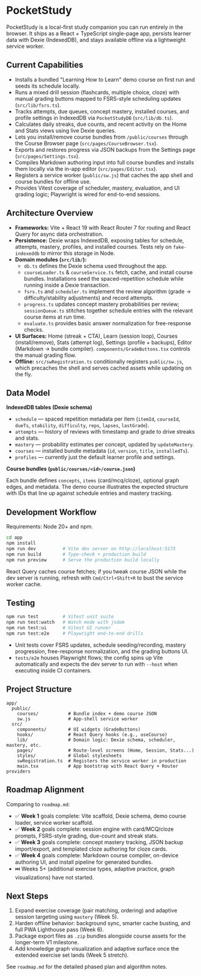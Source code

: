 # PocketStudy

PocketStudy is a local-first study companion you can run entirely in the browser. It ships as a React + TypeScript single-page app, persists learner data with Dexie (IndexedDB), and stays available offline via a lightweight service worker.

## Current Capabilities

- Installs a bundled "Learning How to Learn" demo course on first run and seeds its schedule locally.
- Runs a mixed drill session (flashcards, multiple choice, cloze) with manual grading buttons mapped to FSRS-style scheduling updates (`src/lib/fsrs.ts`).
- Tracks attempts, due queues, concept mastery, installed courses, and profile settings in IndexedDB via `PocketStudyDB` (`src/lib/db.ts`).
- Calculates daily streaks, due counts, and recent activity on the Home and Stats views using live Dexie queries.
- Lets you install/remove course bundles from `/public/courses` through the Course Browser page (`src/pages/CourseBrowser.tsx`).
- Exports and restores progress via JSON backups from the Settings page (`src/pages/Settings.tsx`).
- Compiles Markdown authoring input into full course bundles and installs them locally via the in-app editor (`src/pages/Editor.tsx`).
- Registers a service worker (`public/sw.js`) that caches the app shell and course bundles for offline use.
- Provides Vitest coverage of scheduler, mastery, evaluation, and UI grading logic; Playwright is wired for end-to-end sessions.

## Architecture Overview

- **Frameworks:** Vite + React 19 with React Router 7 for routing and React Query for async data orchestration.
- **Persistence:** Dexie wraps IndexedDB, exposing tables for schedule, attempts, mastery, profiles, and installed courses. Tests rely on `fake-indexeddb` to mirror this storage in Node.
- **Domain modules (`src/lib/`):**
  - `db.ts` defines the Dexie schema used throughout the app.
  - `courseLoader.ts` & `courseService.ts` fetch, cache, and install course bundles. Installations seed the spaced-repetition schedule while running inside a Dexie transaction.
  - `fsrs.ts` and `scheduler.ts` implement the review algorithm (grade → difficulty/stability adjustments) and record attempts.
  - `progress.ts` updates concept mastery probabilities per review; `sessionQueue.ts` stitches together schedule entries with the relevant course items at run time.
  - `evaluate.ts` provides basic answer normalization for free-response checks.
- **UI Surfaces:** Home (streak + CTA), Learn (session loop), Courses (install/remove), Stats (attempt log), Settings (profile + backups), Editor (Markdown → bundle compiler). `components/GradeButtons.tsx` controls the manual grading flow.
- **Offline:** `src/swRegistration.ts` conditionally registers `public/sw.js`, which precaches the shell and serves cached assets while updating on the fly.

## Data Model

**IndexedDB tables (Dexie schema)**

- `schedule` — spaced repetition metadata per item (`itemId`, `courseId`, `dueTs`, `stability`, `difficulty`, `reps`, `lapses`, `lastGrade`).
- `attempts` — history of reviews with timestamp and grade to drive streaks and stats.
- `mastery` — probability estimates per concept, updated by `updateMastery`.
- `courses` — installed bundle metadata (`id`, `version`, `title`, `installedTs`).
- `profiles` — currently just the default learner profile and settings.

**Course bundles (`public/courses/<id>/course.json`)**

Each bundle defines `concepts`, `items` (card/mcq/cloze), optional graph edges, and metadata. The demo course illustrates the expected structure with IDs that line up against schedule entries and mastery tracking.

## Development Workflow

Requirements: Node 20+ and npm.

```bash
cd app
npm install
npm run dev          # Vite dev server on http://localhost:5173
npm run build        # Type-check + production build
npm run preview      # Serve the production build locally
```

React Query caches course fetches; if you tweak course JSON while the dev server is running, refresh with `Cmd/Ctrl+Shift+R` to bust the service worker cache.

## Testing

```bash
npm run test         # Vitest unit suite
npm run test:watch   # Watch mode with jsdom
npm run test:ui      # Vitest UI runner
npm run test:e2e     # Playwright end-to-end drills
```

- Unit tests cover FSRS updates, schedule seeding/recording, mastery progression, free-response normalization, and the grading buttons UI.
- `tests/e2e` houses Playwright flows; the config spins up Vite automatically and expects the dev server to run with `--host` when executing inside CI containers.

## Project Structure

```
app/
  public/
    courses/           # Bundle index + demo course JSON
    sw.js              # App-shell service worker
  src/
    components/        # UI widgets (GradeButtons)
    hooks/             # React Query hooks (e.g., useCourse)
    lib/               # Domain logic: Dexie schema, scheduler, mastery, etc.
    pages/             # Route-level screens (Home, Session, Stats...)
    styles/            # Global stylesheets
    swRegistration.ts  # Registers the service worker in production
    main.tsx           # App bootstrap with React Query + Router providers
```

## Roadmap Alignment

Comparing to `roadmap.md`:

- ✅ **Week 1** goals complete: Vite scaffold, Dexie schema, demo course loader, service worker scaffold.
- ✅ **Week 2** goals complete: session engine with card/MCQ/cloze prompts, FSRS-style grading, due-count and streak stats.
- ✅ **Week 3** goals complete: concept mastery tracking, JSON backup import/export, and templated cloze authoring for cloze cards.
- ✅ **Week 4** goals complete: Markdown course compiler, on-device authoring UI, and install pipeline for generated bundles.
- ⏭️ Weeks 5+ (additional exercise types, adaptive practice, graph visualizations) have not started.

## Next Steps

1. Expand exercise coverage (pair matching, ordering) and adaptive session targeting using `mastery` (Week 5).
2. Harden offline behavior: background sync, smarter cache busting, and full PWA Lighthouse pass (Week 6).
3. Package export files as `.zip` bundles alongside course assets for the longer-term V1 milestone.
4. Add knowledge graph visualization and adaptive surface once the extended exercise set lands (Week 5 stretch).

See `roadmap.md` for the detailed phased plan and algorithm notes.

